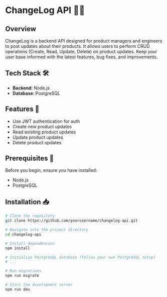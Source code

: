 # ChangeLog API 📝🔄

## Overview

ChangeLog is a backend API designed for product managers and engineers to post updates about their products. It allows users to perform CRUD operations (Create, Read, Update, Delete) on product updates. Keep your user base informed with the latest features, bug fixes, and improvements.

## Tech Stack 🛠️

- **Backend**: Node.js
- **Database**: PostgreSQL

## Features 🌟

- Use JWT authentication for auth
- Create new product updates
- Read existing product updates
- Update product updates
- Delete product updates

## Prerequisites 📝

Before you begin, ensure you have installed:

- Node.js
- PostgreSQL

## Installation 📥

```bash
# Clone the repository
git clone https://github.com/yourusername/changelog-api.git

# Navigate into the project directory
cd changelog-api

# Install dependencies
npm install

# Initialize PostgreSQL database (follow your own PostgreSQL setup)
# ...

# Run migrations
npm run migrate

# Start the development server
npm run dev
```
